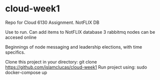 # cloud-week1
Repo for Cloud 6130 Assignment.  NotFLIX DB


Use <docker-compose up> to run.
  Can add items to NotFLIX database 
  3 rabbitmq nodes can be accesed online
  
  Beginnings of node messaging and leadership elections, with time specifics. 
  
  
Clone this project in your directory:
  git clone https://github.com/islamclucas/cloud-week1 
Run project using:
  sudo docker-compose up
 
